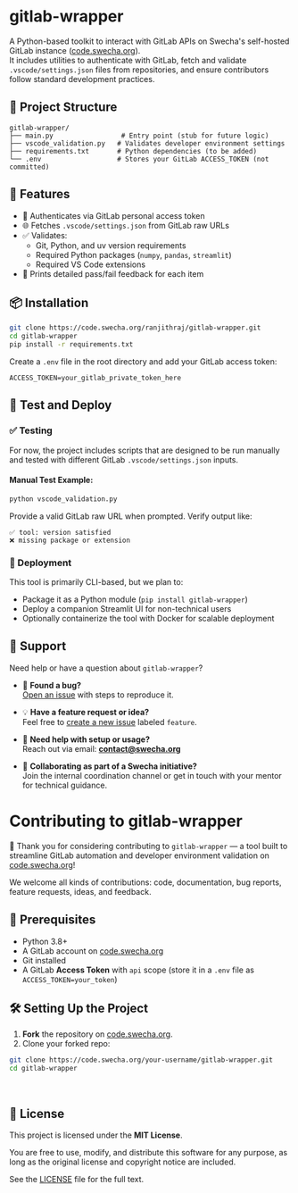 # gitlab-wrapper

A Python-based toolkit to interact with GitLab APIs on Swecha's self-hosted GitLab instance ([code.swecha.org](https://code.swecha.org)).  
It includes utilities to authenticate with GitLab, fetch and validate `.vscode/settings.json` files from repositories, and ensure contributors follow standard development practices.



## 📁 Project Structure

```
gitlab-wrapper/
├── main.py                 # Entry point (stub for future logic)
├── vscode_validation.py   # Validates developer environment settings
├── requirements.txt       # Python dependencies (to be added)
└── .env                   # Stores your GitLab ACCESS_TOKEN (not committed)
```


## 🚀 Features

- 🔐 Authenticates via GitLab personal access token  
- 🌐 Fetches `.vscode/settings.json` from GitLab raw URLs  
- ✅ Validates:
  - Git, Python, and uv version requirements
  - Required Python packages (`numpy`, `pandas`, `streamlit`)
  - Required VS Code extensions
- 🧪 Prints detailed pass/fail feedback for each item



## 📦 Installation

```bash
git clone https://code.swecha.org/ranjithraj/gitlab-wrapper.git
cd gitlab-wrapper
pip install -r requirements.txt
```

Create a `.env` file in the root directory and add your GitLab access token:

```env
ACCESS_TOKEN=your_gitlab_private_token_here
```



## 🧪 Test and Deploy

### ✅ Testing

For now, the project includes scripts that are designed to be run manually and tested with different GitLab `.vscode/settings.json` inputs.

#### Manual Test Example:

```bash
python vscode_validation.py
```

Provide a valid GitLab raw URL when prompted. Verify output like:

```
✅ tool: version satisfied
❌ missing package or extension
```



### 🧠 Deployment

This tool is primarily CLI-based, but we plan to:

- Package it as a Python module (`pip install gitlab-wrapper`)
- Deploy a companion Streamlit UI for non-technical users
- Optionally containerize the tool with Docker for scalable deployment



## 💬 Support

Need help or have a question about `gitlab-wrapper`?

- 🐛 **Found a bug?**  
  [Open an issue](https://code.swecha.org/ranjithraj/gitlab-wrapper/-/issues) with steps to reproduce it.

- 💡 **Have a feature request or idea?**  
  Feel free to [create a new issue](https://code.swecha.org/ranjithraj/gitlab-wrapper/-/issues) labeled `feature`.

- 📧 **Need help with setup or usage?**  
  Reach out via email: **contact@swecha.org**

- 👥 **Collaborating as part of a Swecha initiative?**  
  Join the internal coordination channel or get in touch with your mentor for technical guidance.



# Contributing to gitlab-wrapper

🎉 Thank you for considering contributing to `gitlab-wrapper` — a tool built to streamline GitLab automation and developer environment validation on [code.swecha.org](https://code.swecha.org)!

We welcome all kinds of contributions: code, documentation, bug reports, feature requests, ideas, and feedback.


## 🧰 Prerequisites

- Python 3.8+
- A GitLab account on [code.swecha.org](https://code.swecha.org)
- Git installed
- A GitLab **Access Token** with `api` scope (store it in a `.env` file as `ACCESS_TOKEN=your_token`)



## 🛠 Setting Up the Project

1. **Fork** the repository on [code.swecha.org](https://code.swecha.org).
2. Clone your forked repo:

```bash
git clone https://code.swecha.org/your-username/gitlab-wrapper.git
cd gitlab-wrapper
```
<br>



## 📝 License

This project is licensed under the **MIT License**.

You are free to use, modify, and distribute this software for any purpose, as long as the original license and copyright notice are included.

See the [LICENSE](LICENSE) file for the full text.
